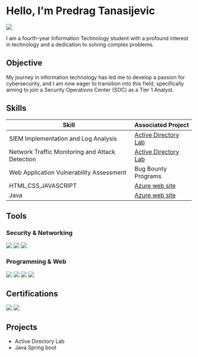 # Hello, I'm Predrag Tanasijevic
<a href="https://www.linkedin.com/in/predrag-tanasijevic-a0a442331/"><img src="https://img.shields.io/badge/-LinkedIn-0072b1?&style=for-the-badge&logo=linkedin&logoColor=white" /></a>



I am a fourth-year Information Technology student with a profound interest in technology and a dedication to solving complex problems.

## Objective

My journey in information technology has led me to develop a passion for cybersecurity, and I am now eager to transition into this field, specifically aiming to join a Security Operations Center (SOC) as a Tier 1 Analyst.

## Skills


| Skill                                         | Associated Project         |
|-----------------------------------------------|----------------------------|
| SIEM Implementation and Log Analysis          | <a href="https://github.com/Predrag02/Active-directory-lab">Active Directory Lab</a>|
| Network Traffic Monitoring and Attack Detection | <a href="https://github.com/Predrag02/Active-directory-lab">Active Directory Lab</a>|
| Web Application Vulnerability Assessment        | Bug Bounty Programs|
| HTML,CSS,JAVASCRIPT     |<a href="https://github.com/Predrag02/Azure-web-site">Azure web site</a>|
| Java     |<a href="https://github.com/Predrag02/Azure-web-site">Azure web site</a>|


## Tools

### Security & Networking
<div>
<img src="https://img.shields.io/badge/Burp_Suite-FF6633?style=for-the-badge&logo=burpsuite&logoColor=white" />
<img src="https://img.shields.io/badge/Kali_Linux-557C94?style=for-the-badge&logo=kalilinux&logoColor=white" />
 <img src="https://img.shields.io/badge/-Wireshark-1679A7?&style=for-the-badge&logo=Wireshark&logoColor=white" />
</div>

### Programming & Web
<div>
  <img src="https://img.shields.io/badge/Python-3776AB?style=for-the-badge&logo=python&logoColor=white" />
  <img src="https://img.shields.io/badge/Java-007396?style=for-the-badge&logo=java&logoColor=white"/>
  <img src="https://img.shields.io/badge/HTML5-E34F26?style=for-the-badge&logo=html5&logoColor=white" />
  <img src="https://img.shields.io/badge/JavaScript-F7DF1E?style=for-the-badge&logo=javascript&logoColor=black" />
</div>


## Certifications

<div>
<img src="https://img.shields.io/badge/-Security%2B-FF0000?&style=for-the-badge&logo=CompTIA&logoColor=white" />
<img src="https://img.shields.io/badge/-Network%2B-007ACC?&style=for-the-badge&logo=CompTIA&logoColor=white" />
</div>

## Projects
- Active Directory Lab
- Java Spring boot
